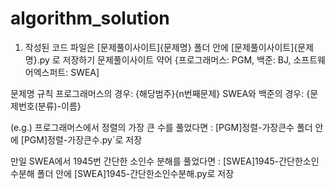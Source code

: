 # algorithm_solution

1. 작성된 코드 파일은 [문제풀이사이트]{문제명} 폴더 안에
[문제풀이사이트]{문제명}.py 로 저장하기
문제풀이사이트 약어 {프로그래머스: PGM, 백준: BJ, 소프트웨어엑스퍼트: SWEA]

문제명 규칙 프로그래머스의 경우: {해당범주}{n번째문제} SWEA와 백준의 경우: {문제번호(분류)-이름}

(e.g.) 프로그래머스에서 정렬의 가장 큰 수를 풀었다면 : [PGM]정렬-가장큰수 폴더 안에 [PGM]정렬-가장큰수.py`로 저장

만일 SWEA에서 1945번 간단한 소인수 분해를 풀었다면 : [SWEA]1945-간단한소인수분해 폴더 안에 [SWEA]1945-간단한소인수분해.py로 저장
